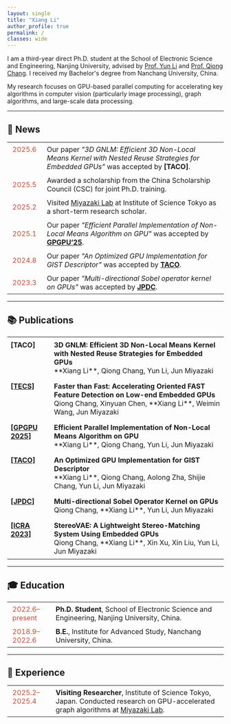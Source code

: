 ```yaml
---
layout: single
title: "Xiang Li"
author_profile: true
permalink: /
classes: wide
---
```


I am a third-year direct Ph.D. student at the School of Electronic Science and Engineering, Nanjing University, advised by [Prof. Yun Li](https://www.yunligroup.org/) and [Prof. Qiong Chang](https://changqiong.github.io/). I received my Bachelor's degree from Nanchang University, China.

My research focuses on GPU-based parallel computing for accelerating key algorithms in computer vision (particularly image processing), graph algorithms, and large-scale data processing.

---

<h2>📰 News</h2>

<table style="border-collapse: collapse; border: none;">
  <tr style="border: none;">
    <td style="border: none; padding: 6px 12px; vertical-align: top; width: 15%;">
      <span style="color: #c94e39;">2025.6</span>
    </td>
    <td style="border: none; padding: 6px 12px;">
      Our paper <em>"3D GNLM: Efficient 3D Non-Local Means Kernel with Nested Reuse Strategies for Embedded GPUs"</em> was accepted by <strong>[TACO]</strong>.
    </td>
  </tr>
  <tr style="border: none;">
    <td style="border: none; padding: 6px 12px;">
      <span style="color: #c94e39;">2025.5</span>
    </td>
    <td style="border: none; padding: 6px 12px;">
      Awarded a scholarship from the China Scholarship Council (CSC) for joint Ph.D. training.
    </td>
  </tr>
  <tr style="border: none;">
    <td style="border: none; padding: 6px 12px;">
      <span style="color: #c94e39;">2025.2</span>
    </td>
    <td style="border: none; padding: 6px 12px;">
      Visited <a href="https://www.lsc.c.titech.ac.jp/miyazaki">Miyazaki Lab</a> at Institute of Science Tokyo as a short-term research scholar.
    </td>
  </tr>
  <tr style="border: none;">
    <td style="border: none; padding: 6px 12px;">
      <span style="color: #c94e39;">2025.1</span>
    </td>
    <td style="border: none; padding: 6px 12px;">
      Our paper <em>"Efficient Parallel Implementation of Non-Local Means Algorithm on GPU"</em> was accepted by 
      <strong><a href="https://dl.acm.org/doi/10.1145/3725798.3725807">GPGPU’25</a></strong>.
    </td>
  </tr>
  <tr style="border: none;">
    <td style="border: none; padding: 6px 12px;">
      <span style="color: #c94e39;">2024.8</span>
    </td>
    <td style="border: none; padding: 6px 12px;">
      Our paper <em>"An Optimized GPU Implementation for GIST Descriptor"</em> was accepted by 
      <strong><a href="https://dl.acm.org/doi/10.1145/3689339">TACO</a></strong>.
    </td>
  </tr>
  <tr style="border: none;">
    <td style="border: none; padding: 6px 12px;">
      <span style="color: #c94e39;">2023.3</span>
    </td>
    <td style="border: none; padding: 6px 12px;">
      Our paper <em>"Multi-directional Sobel operator kernel on GPUs"</em> was accepted by 
      <strong><a href="https://www.sciencedirect.com/science/article/pii/S0743731523000400">JPDC</a></strong>.
    </td>
  </tr>
</table>


---

<h2>📚 Publications</h2>

<table style="border-collapse: collapse; border: none;">
  <tr style="border: none;">
    <td style="border: none; padding: 8px; vertical-align: top;" width="20%">
      <strong>[TACO]</strong>
    </td>
    <td style="border: none; padding: 8px;">
      <div><strong>3D GNLM: Efficient 3D Non-Local Means Kernel with Nested Reuse Strategies for Embedded GPUs</strong></div>
      <div>**Xiang Li**, Qiong Chang, Yun Li, Jun Miyazaki</div>
    </td>
  </tr>

  <tr style="border: none;">
    <td style="border: none; padding: 8px; vertical-align: top;">
      <strong><a href="https://dl.acm.org/doi/10.1145/3725217">[TECS]</a></strong>
    </td>
    <td style="border: none; padding: 8px;">
      <div><strong>Faster than Fast: Accelerating Oriented FAST Feature Detection on Low-end Embedded GPUs</strong></div>
      <div>Qiong Chang, Xinyuan Chen, **Xiang Li**, Weimin Wang, Jun Miyazaki</div>
    </td>
  </tr>

  <tr style="border: none;">
    <td style="border: none; padding: 8px; vertical-align: top;">
      <strong><a href="https://dl.acm.org/doi/10.1145/3725798.3725807">[GPGPU 2025]</a></strong>
    </td>
    <td style="border: none; padding: 8px;">
      <div><strong>Efficient Parallel Implementation of Non-Local Means Algorithm on GPU</strong></div>
      <div>**Xiang Li**, Qiong Chang, Yun Li, Jun Miyazaki</div>
    </td>
  </tr>

  <tr style="border: none;">
    <td style="border: none; padding: 8px; vertical-align: top;">
      <strong><a href="https://dl.acm.org/doi/10.1145/3689339">[TACO]</a></strong>
    </td>
    <td style="border: none; padding: 8px;">
      <div><strong>An Optimized GPU Implementation for GIST Descriptor</strong></div>
      <div>**Xiang Li**, Qiong Chang, Aolong Zha, Shijie Chang, Yun Li, Jun Miyazaki</div>
    </td>
  </tr>

  <tr style="border: none;">
    <td style="border: none; padding: 8px; vertical-align: top;">
      <strong><a href="https://www.sciencedirect.com/science/article/pii/S0743731523000400">[JPDC]</a></strong>
    </td>
    <td style="border: none; padding: 8px;">
      <div><strong>Multi-directional Sobel Operator Kernel on GPUs</strong></div>
      <div>Qiong Chang, **Xiang Li**, Yun Li, Jun Miyazaki</div>
    </td>
  </tr>

  <tr style="border: none;">
    <td style="border: none; padding: 8px; vertical-align: top;">
      <strong><a href="https://ieeexplore.ieee.org/abstract/document/10160441">[ICRA 2023]</a></strong>
    </td>
    <td style="border: none; padding: 8px;">
      <div><strong>StereoVAE: A Lightweight Stereo-Matching System Using Embedded GPUs</strong></div>
      <div>Qiong Chang, **Xiang Li**, Xin Xu, Xin Liu, Yun Li, Jun Miyazaki</div>
    </td>
  </tr>
</table>



---

<h2>🎓 Education</h2>

<table style="border-collapse: collapse; border: none;">
  <tr style="border: none;">
    <td style="border: none; padding: 6px 12px; vertical-align: top; width: 20%;">
      <span style="color: #c94e39;">2022.6–present</span>
    </td>
    <td style="border: none; padding: 6px 12px;">
      <strong>Ph.D. Student</strong>, School of Electronic Science and Engineering, Nanjing University, China.
    </td>
  </tr>
  <tr style="border: none;">
    <td style="border: none; padding: 6px 12px; vertical-align: top;">
      <span style="color: #c94e39;">2018.9–2022.6</span>
    </td>
    <td style="border: none; padding: 6px 12px;">
      <strong>B.E.</strong>, Institute for Advanced Study, Nanchang University, China.
    </td>
  </tr>
</table>

  
---

<h2>💼 Experience</h2>

<table style="border-collapse: collapse; border: none;">
  <tr style="border: none;">
    <td style="border: none; padding: 6px 12px; vertical-align: top; width: 20%;">
      <span style="color: #c94e39;">2025.2–2025.4</span>
    </td>
    <td style="border: none; padding: 6px 12px;">
      <strong>Visiting Researcher</strong>, Institute of Science Tokyo, Japan.  
      Conducted research on GPU-accelerated graph algorithms at 
      <a href="https://www.lsc.c.titech.ac.jp/miyazaki" target="_blank">Miyazaki Lab</a>.
    </td>
  </tr>
</table>

